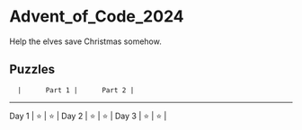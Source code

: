 # Advent_of_Code_2024
Help the elves save Christmas somehow.

## Puzzles

      |      Part 1 |      Part 2 |
-----------------------------------
Day 1 | :star:      | :star:      | 
Day 2 | :star:      | :star:      | 
Day 3 | :star:      | :star:      | 